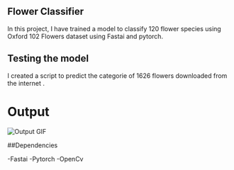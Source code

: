 ## Flower Classifier

In this project, I have trained a model to classify 120 flower species using Oxford 102 Flowers dataset using Fastai and pytorch.


## Testing the model

I created a script to predict the categorie of 1626 flowers downloaded from the internet .
# Output
![Output GIF](https://github.com/Miske1996/Flowers_Classifier/blob/master/read.gif)

##Dependencies

-Fastai
-Pytorch
-OpenCv

